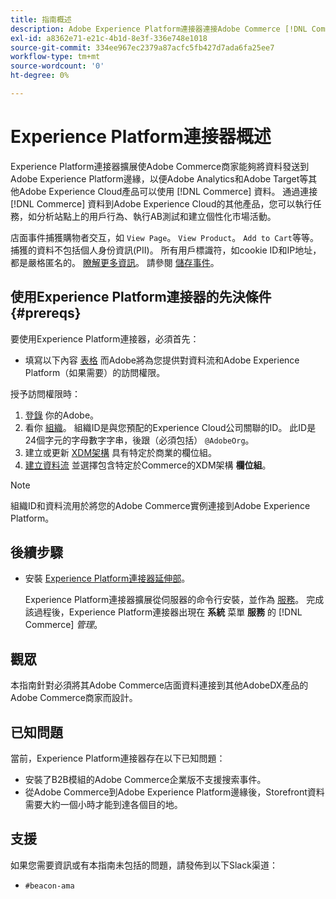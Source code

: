 ```yaml
---
title: 指南概述
description: Adobe Experience Platform連接器連接Adobe Commerce [!DNL Commerce] 例如其他Adobe Experience Cloud產品。
exl-id: a8362e71-e21c-4b1d-8e3f-336e748e1018
source-git-commit: 334ee967ec2379a87acfc5fb427d7ada6fa25ee7
workflow-type: tm+mt
source-wordcount: '0'
ht-degree: 0%

---
```


# Experience Platform連接器概述

Experience Platform連接器擴展使Adobe Commerce商家能夠將資料發送到Adobe Experience Platform邊緣，以便Adobe Analytics和Adobe Target等其他Adobe Experience Cloud產品可以使用 [!DNL Commerce] 資料。 通過連接 [!DNL Commerce] 資料到Adobe Experience Cloud的其他產品，您可以執行任務，如分析站點上的用戶行為、執行AB測試和建立個性化市場活動。

店面事件捕獲購物者交互，如 `View Page`。 `View Product`。 `Add to Cart`等等。 捕獲的資料不包括個人身份資訊(PII)。 所有用戶標識符，如cookie ID和IP地址，都是嚴格匿名的。 [瞭解更多資訊](https://www.adobe.com/privacy/experience-cloud.html)。 請參閱 [儲存事件](events.md)。

## 使用Experience Platform連接器的先決條件 {#prereqs}

要使用Experience Platform連接器，必須首先：

- 填寫以下內容 [表格](https://forms.office.com/pages/responsepage.aspx?id=Wht7-jR7h0OUrtLBeN7O4VH_dtG9hJVAk_TqGkZC2DxUM1FSWkdJOE41UVpUWUw0M1JWV0RKS1VXQi4u) 而Adobe將為您提供對資料流和Adobe Experience Platform（如果需要）的訪問權限。

授予訪問權限時：

1. [登錄](https://helpx.adobe.com/manage-account/using/access-adobe-id-account.html) 你的Adobe。
1. 看你 [組織](https://experienceleague.adobe.com/docs/core-services/interface/administration/organizations.html?lang=en#concept_EA8AEE5B02CF46ACBDAD6A8508646255)。 組織ID是與您預配的Experience Cloud公司關聯的ID。 此ID是24個字元的字母數字字串，後跟（必須包括） `@AdobeOrg`。
1. 建立或更新 [XDM架構](update-xdm.md) 具有特定於商業的欄位組。
1. [建立資料流](https://experienceleague.adobe.com/docs/experience-platform/edge/datastreams/overview.html?lang=en) 並選擇包含特定於Commerce的XDM架構 **欄位組**。

>[!NOTE]
>
> 組織ID和資料流用於將您的Adobe Commerce實例連接到Adobe Experience Platform。

## 後續步驟

- 安裝 [Experience Platform連接器延伸部](install.md)。

   Experience Platform連接器擴展從伺服器的命令行安裝，並作為 [服務](../landing/saas.md)。 完成該過程後，Experience Platform連接器出現在 **系統** 菜單 **服務** 的 [!DNL Commerce] _管理_。

## 觀眾

本指南針對必須將其Adobe Commerce店面資料連接到其他AdobeDX產品的Adobe Commerce商家而設計。

## 已知問題

當前，Experience Platform連接器存在以下已知問題：

- 安裝了B2B模組的Adobe Commerce企業版不支援搜索事件。
- 從Adobe Commerce到Adobe Experience Platform邊緣後，Storefront資料需要大約一個小時才能到達各個目的地。

## 支援

如果您需要資訊或有本指南未包括的問題，請發佈到以下Slack渠道：

- `#beacon-ama`

